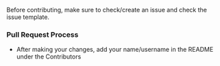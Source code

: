 Before contributing, make sure to check/create an issue and check the issue template.

### Pull Request Process
 * After making your changes, add your name/username in the README under the Contributors 
